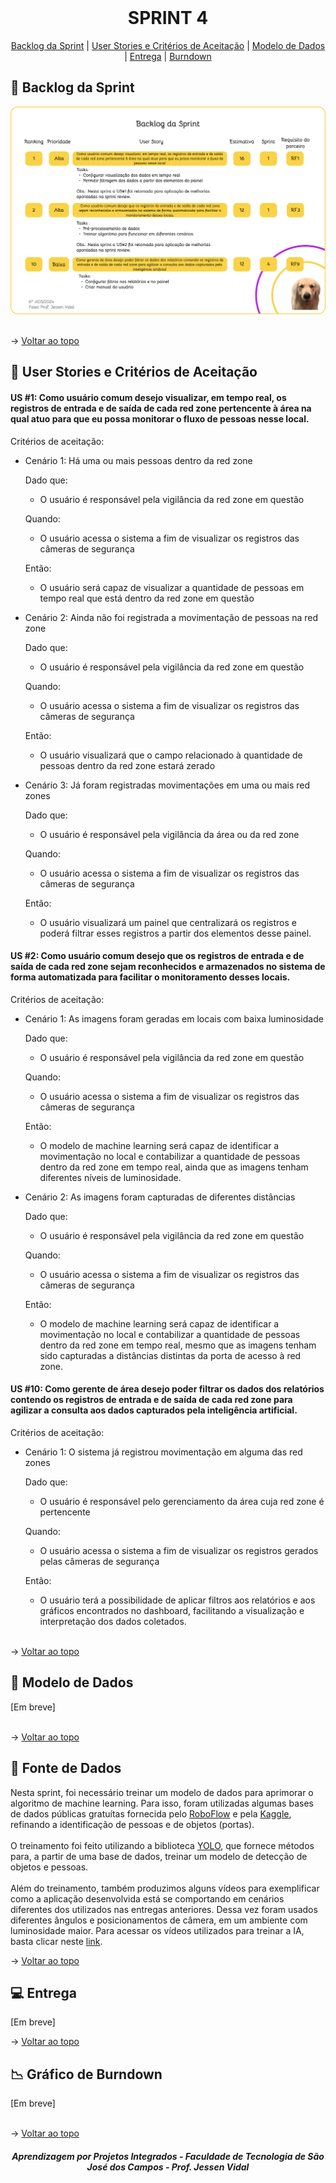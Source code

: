 <br id="topo">
 
<h1 align="center"> SPRINT 4 </h1>

<p align="center">
    <a href="#backlog">Backlog da Sprint</a> | 
    <a href="#us">User Stories e Critérios de Aceitação</a> |
    <a href="#dados">Modelo de Dados</a> |
    <a href="#entrega">Entrega</a> |
    <a href="#burndown">Burndown</a>
</p>

<span id="backlog">

  ## 🎯 Backlog da Sprint

<div align="center">
 <img src="Imagens/Backlog-4.png">
</div>

<br>

→ [Voltar ao topo](#topo)   

<span id="us">

  ## 📑 User Stories e Critérios de Aceitação

#### US #1: Como usuário comum desejo visualizar, em tempo real, os registros de entrada e de saída de cada red zone pertencente à área na qual atuo para que eu possa monitorar o fluxo de pessoas nesse local.

Critérios de aceitação:

- Cenário 1: Há uma ou mais pessoas dentro da red zone

  Dado que:
  - O usuário é responsável pela vigilância da red zone em questão

  Quando:
  - O usuário acessa o sistema a fim de visualizar os registros das câmeras de segurança

  Então:
  - O usuário será capaz de visualizar a quantidade de pessoas em tempo real que está dentro da red zone em questão

- Cenário 2: Ainda não foi registrada a movimentação de pessoas na red zone

  Dado que:
  - O usuário é responsável pela vigilância da red zone em questão
  
  Quando:
  - O usuário acessa o sistema a fim de visualizar os registros das câmeras de segurança
  
  Então:
  - O usuário visualizará que o campo relacionado à quantidade de pessoas dentro da red zone estará zerado

- Cenário 3: Já foram registradas movimentações em uma ou mais red zones

  Dado que:
  - O usuário é responsável pela vigilância da área ou da red zone

  Quando:
  - O usuário acessa o sistema a fim de visualizar os registros das câmeras de segurança

  Então:
  - O usuário visualizará um painel que centralizará os registros e poderá filtrar esses registros a partir dos elementos desse painel.


#### US #2: Como usuário comum desejo que os registros de entrada e de saída de cada red zone sejam reconhecidos e armazenados no sistema de forma automatizada para facilitar o monitoramento desses locais.

Critérios de aceitação:

- Cenário 1: As imagens foram geradas em locais com baixa luminosidade

  Dado que:
  - O usuário é responsável pela vigilância da red zone em questão
  
  Quando:
  - O usuário acessa o sistema a fim de visualizar os registros das câmeras de segurança
  
  Então:
  - O modelo de machine learning será capaz de identificar a movimentação no local e contabilizar a quantidade de pessoas dentro da red zone em tempo real, ainda que as imagens tenham diferentes níveis de luminosidade.

- Cenário 2: As imagens foram capturadas de diferentes distâncias
  
  Dado que:
  - O usuário é responsável pela vigilância da red zone em questão
  
  Quando:
  - O usuário acessa o sistema a fim de visualizar os registros das câmeras de segurança
  
  Então:
  - O modelo de machine learning será capaz de identificar a movimentação no local e contabilizar a quantidade de pessoas dentro da red zone em tempo real, mesmo que as imagens tenham sido capturadas a distâncias distintas da porta de acesso à red zone.


#### US #10: Como gerente de área desejo poder filtrar os dados dos relatórios contendo os registros de entrada e de saída de cada red zone para agilizar a consulta aos dados capturados pela inteligência artificial.

Critérios de aceitação:

- Cenário 1: O sistema já registrou movimentação em alguma das red zones

  Dado que:
  - O usuário é responsável pelo gerenciamento da área cuja red zone é pertencente
  
  Quando:
  - O usuário acessa o sistema a fim de visualizar os registros gerados pelas câmeras de segurança
  
  Então:
  - O usuário terá a possibilidade de aplicar filtros aos relatórios e aos gráficos encontrados no dashboard, facilitando a visualização e interpretação dos dados coletados.
  
   <br>

→ [Voltar ao topo](#topo)

<span id="dados">

  ## 📝 Modelo de Dados

<div>
 [Em breve]
</div>

<br>

→ [Voltar ao topo](#topo)   

 ## 📖 Fonte de Dados

Nesta sprint, foi necessário treinar um modelo de dados para aprimorar o algoritmo de machine learning. Para isso, foram utilizadas algumas bases de dados públicas gratuítas fornecida pelo [RoboFlow](https://universe.roboflow.com/ambient-guide/door-detection-rqbvj) e pela [Kaggle](https://www.kaggle.com/datasets/mayankchandak/voc2012-processed-data-for-yolov5), refinando a identificação de pessoas e de objetos (portas).
<br>
<br>
O treinamento foi feito utilizando a biblioteca [YOLO](https://www.ultralytics.com/pt/yolo), que fornece métodos para, a partir de uma base de dados, treinar um modelo de detecção de objetos e pessoas.
<br>
<br>
Além do treinamento, também produzimos alguns vídeos para exemplificar como a aplicação desenvolvida está se comportando em cenários diferentes dos utilizados nas entregas anteriores. Dessa vez foram usados diferentes ângulos e posicionamentos de câmera, em um ambiente com luminosidade maior. Para acessar os vídeos utilizados para treinar a IA, basta clicar neste [link](https://drive.google.com/drive/folders/1M2-RnIgd5nNf4nRjwQ8mLhvvPamnGo1y?usp=drive_link).


→ [Voltar ao topo](#topo) 

<span id="entrega">

  ## 💻 Entrega

[Em breve]

→ [Voltar ao topo](#topo)   

<span id="burndown">

## 📉 Gráfico de Burndown 

<div>
 [Em breve]
</div>

<br>

→ [Voltar ao topo](#topo)  

<h5 align="center"> Aprendizagem por Projetos Integrados - Faculdade de Tecnologia de São José dos Campos - Prof. Jessen Vidal </h5>
